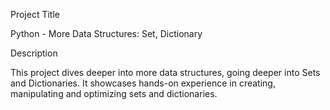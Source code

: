 Project Title

Python - More Data Structures: Set, Dictionary

Description

This project dives deeper into more data structures, going deeper into Sets and Dictionaries.
It showcases hands-on experience in creating, manipulating and optimizing sets and dictionaries.
